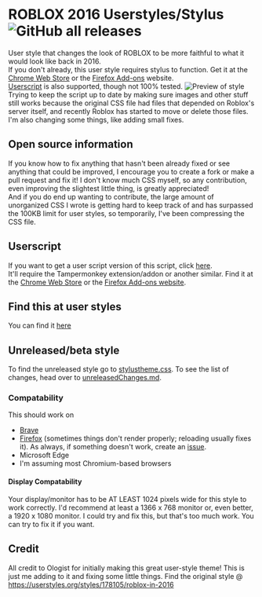 # ROBLOX 2016 Userstyles/Stylus ![GitHub all releases](https://img.shields.io/github/downloads/anthony1x6000/ROBLOX2016stylus/total)
User style that changes the look of ROBLOX to be more faithful to what it would look like back in 2016. <br> If you don't already, this user style requires stylus to function. Get it at the [Chrome Web Store](https://chrome.google.com/webstore/detail/stylus/clngdbkpkpeebahjckkjfobafhncgmne) or the [Firefox Add-ons](https://addons.mozilla.org/en-US/firefox/addon/styl-us/) website. <br> [Userscript](https://github.com/anthony1x6000/ROBLOX2016stylus#userscript) is also supported, though not 100% tested.
![Preview of style](https://github.com/anthony1x6000/ROBLOX2016stylus/blob/main/images/2016_stuff/preview.png?raw=true "Preview")
<br>
Trying to keep the script up to date by making sure images and other stuff still works because the original CSS file had files that depended on Roblox's server itself, and recently Roblox has started to move or delete those files.<br>
I'm also changing some things, like adding small fixes. 
<br>
## Open source information
If you know how to fix anything that hasn't been already fixed or see anything that could be improved, I encourage you to create a fork or make a pull request and fix it! I don't know much CSS myself, so any contribution, even improving the slightest little thing, is greatly appreciated!
<br>
And if you do end up wanting to contribute, the large amount of unorganized CSS I wrote is getting hard to keep track of and has surpassed the 100KB limit for user styles, so temporarily, I've been compressing the CSS file.
<br> 
## Userscript
If you want to get a user script version of this script, click [here](https://userstyles.org/styles/userjs/189624/roblox-2016-fixed-robux-icon.user.js).<br>
It'll require the Tampermonkey extension/addon or another similar. Find it at the [Chrome Web Store](https://chrome.google.com/webstore/detail/tampermonkey/dhdgffkkebhmkfjojejmpbldmpobfkfo) or the [Firefox Add-ons website](https://addons.mozilla.org/en-US/firefox/addon/tampermonkey/).
## Find this at user styles
You can find it [here](https://userstyles.org/styles/189624/roblox-2016-games-page-fix-icon-fix)<br>
## Unreleased/beta style
To find the unreleased style go to [stylustheme.css](https://github.com/anthony1x6000/ROBLOX2016stylus/blob/main/stylustheme.css).
To see the list of changes, head over to [unreleasedChanges.md](https://github.com/anthony1x6000/ROBLOX2016stylus/blob/main/unreleasedChanges.md).

### Compatability
This should work on 
- [Brave](https://brave.com/)
- [Firefox](https://firefox.com/) (sometimes things don't render properly; reloading usually fixes it). 
As always, if something doesn't work, create an [issue](https://github.com/anthony1x6000/ROBLOX2016stylus/issues).
- Microsoft Edge
- I'm assuming most Chromium-based browsers
#### Display Compatability
Your display/monitor has to be AT LEAST 1024 pixels wide for this style to work correctly. 
I'd recommend at least a 1366 x 768 monitor or, even better, a 1920 x 1080 monitor.
I could try and fix this, but that's too much work. You can try to fix it if you want.

## Credit
All credit to Ologist for initially making this great user-style theme!
This is just me adding to it and fixing some little things. 
Find the original style @ https://userstyles.org/styles/178105/roblox-in-2016

